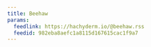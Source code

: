 ```yaml
---
title: Beehaw
params:
  feedlink: https://hachyderm.io/@beehaw.rss
  feedid: 982eba8aefc1a8115d167615cac1f9a7
---
```

